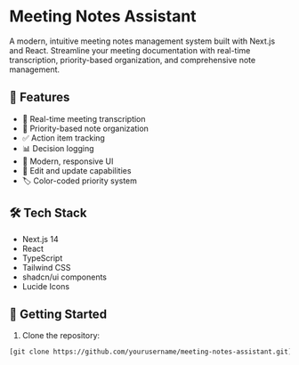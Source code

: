 # Meeting Notes Assistant

A modern, intuitive meeting notes management system built with Next.js and React. Streamline your meeting documentation with real-time transcription, priority-based organization, and comprehensive note management.

## 🚀 Features

- 📝 Real-time meeting transcription
- 🎯 Priority-based note organization
- ✅ Action item tracking
- 📊 Decision logging
- 🎨 Modern, responsive UI
- 🔄 Edit and update capabilities
- 🏷️ Color-coded priority system

## 🛠️ Tech Stack

- Next.js 14
- React
- TypeScript
- Tailwind CSS
- shadcn/ui components
- Lucide Icons

## 🚦 Getting Started

1. Clone the repository:
```bash
[git clone https://github.com/yourusername/meeting-notes-assistant.git](https://github.com/pamaljayasinghe/meeting-notes-assistant.git)
